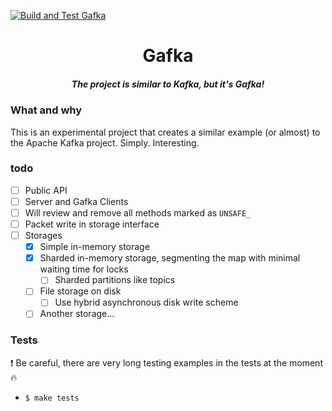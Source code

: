 [![Build and Test Gafka](https://github.com/zikwall/gafka/workflows/Build%20and%20test%20Gafka/badge.svg)](https://github.com/zikwall/gafka/actions)

<div align="center">
  <h1>Gafka</h1>
  <h5>The project is similar to Kafka, but it's Gafka!</h5>
</div>

### What and why

This is an experimental project that creates a similar example (or almost) to the Apache Kafka project. Simply. Interesting.

### todo

- [ ] Public API
- [ ] Server and Gafka Clients
- [ ] Will review and remove all methods marked as `UNSAFE_`
- [ ] Packet write in storage interface
- [ ] Storages
    - [x] Simple in-memory storage
    - [x] Sharded in-memory storage, segmenting the map with minimal waiting time for locks
        - [ ] Sharded partitions like topics
    - [ ] File storage on disk
        - [ ] Use hybrid asynchronous disk write scheme
    - [ ] Another storage...

### Tests

:exclamation: Be careful, there are very long testing examples in the tests at the moment :fire:

- `$ make tests`
